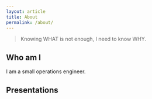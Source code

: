 ```yaml
---
layout: article
title: About
permalink: /about/
---
```


> Knowing WHAT is not enough, I need to know WHY.


## Who am I

I am a small operations engineer.

## Presentations

